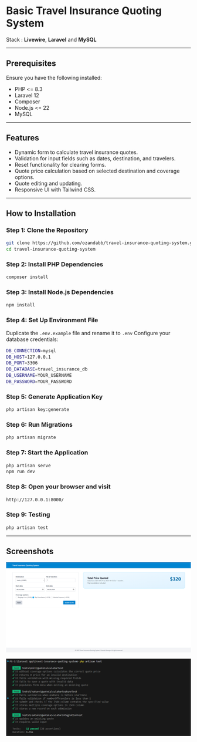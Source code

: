 
# Basic Travel Insurance Quoting System

Stack : **Livewire**, **Laravel** and **MySQL**

---

## Prerequisites
Ensure you have the following installed:
- PHP <= 8.3
- Laravel 12
- Composer
- Node.js <= 22
- MySQL

---

## Features
- Dynamic form to calculate travel insurance quotes.
- Validation for input fields such as dates, destination, and travelers.
- Reset functionality for clearing forms.
- Quote price calculation based on selected destination and coverage options.
- Quote editing and updating.
- Responsive UI with Tailwind CSS.

---

## How to Installation

### Step 1: Clone the Repository
```bash
git clone https://github.com/ozandabb/travel-insurance-quoting-system.git
cd travel-insurance-quoting-system
```
### Step 2: Install PHP Dependencies
```bash
composer install
```
### Step 3: Install Node.js Dependencies
```bash
npm install
```
### Step 4: Set Up Environment File
Duplicate the `.env.example` file and rename it to `.env`
Configure your database credentials:
```bash
DB_CONNECTION=mysql
DB_HOST=127.0.0.1
DB_PORT=3306
DB_DATABASE=travel_insurance_db
DB_USERNAME=YOUR_USERNAME
DB_PASSWORD=YOUR_PASSWORD
```
### Step 5: Generate Application Key
```bash
php artisan key:generate
```
### Step 6: Run Migrations
```bash
php artisan migrate
```
### Step 7: Start the Application
```bash
php artisan serve
npm run dev
```
### Step 8: Open your browser and visit
```bash
http://127.0.0.1:8000/
```
### Step 9: Testing
```bash
php artisan test
```

---

## Screenshots

![Logo](./1_ui.png)

![Logo](./2_tests.png)


